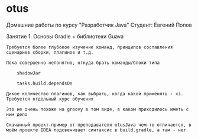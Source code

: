 # otus
Домашние работы по курсу "Разработчик Java"
Студент: Евгений Попов

Занятие 1. Основы Gradle + библиотеки Guava

    Требуется более глубокое изучение команд, принципов составления сценариев сборки, плагинов и т.д.

    Пока совершенно непонятно, откуда брать команды/блоки типа 

        shadowJar

        tasks.build.dependsOn

    Дикое количество плагинов, как выбрать, когда какой применять - хз. Требуется отдельный курс обучения

    Это не очень похоже на groovy в том виде, в каком приходилось иметь с ним дело

    Скачанный проект-пример от преподавателя otusJava чем-то отличается, в моём проекте IDEA подсвечивает синтаксис в build.gradle, а там - нет  
